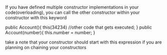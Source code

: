 
If you have defined multiple constructor implementations in your code(overloading), you can call the other constructor within your constructor with this keyword

public Account(){
	this(34234)
	//other code that gets executed;
}
public Account(number){
	this.number = number;
}

take a note that your constructor should start with this expression if you are planning on chaining your constructors

